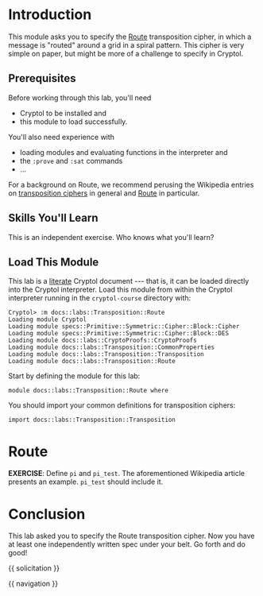 # Introduction

This module asks you to specify the [Route](https://en.wikipedia.org/wiki/Transposition_cipher#Route_cipher)
transposition cipher, in which a message is "routed" around a grid in 
a spiral pattern.  This cipher is very simple on paper, but might be 
more of a challenge to specify in Cryptol.  

## Prerequisites

Before working through this lab, you'll need 
  * Cryptol to be installed and
  * this module to load successfully.

You'll also need experience with
  * loading modules and evaluating functions in the interpreter and
  * the `:prove` and `:sat` commands
  * ...

For a background on Route, we recommend perusing the Wikipedia 
entries on [transposition ciphers](https://en.wikipedia.org/wiki/Transposition_cipher) 
in general and [Route](https://en.wikipedia.org/wiki/Transposition_cipher#Route_cipher) 
in particular.

## Skills You'll Learn

This is an independent exercise.  Who knows what you'll learn?

## Load This Module

This lab is a
[literate](https://en.wikipedia.org/wiki/Literate_programming) 
Cryptol document --- that is, it can be loaded directly into the 
Cryptol interpreter. Load this module from within the Cryptol 
interpreter running in the `cryptol-course` directory with:

```Xcryptol-session
Cryptol> :m docs::labs::Transposition::Route
Loading module Cryptol
Loading module specs::Primitive::Symmetric::Cipher::Block::Cipher
Loading module specs::Primitive::Symmetric::Cipher::Block::DES
Loading module docs::labs::CryptoProofs::CryptoProofs
Loading module docs::labs::Transposition::CommonProperties
Loading module docs::labs::Transposition::Transposition
Loading module docs::labs::Transposition::Route
```

Start by defining the module for this lab:

```cryptol
module docs::labs::Transposition::Route where
```

You should import your common definitions for transposition ciphers:

```cryptol
import docs::labs::Transposition::Transposition
```

# Route

**EXERCISE**: Define `pi` and `pi_test`.  The aforementioned 
Wikipedia article presents an example.  `pi_test` should include it.

# Conclusion

This lab asked you to specify the Route transposition cipher.  Now 
you have at least one independently written spec under your belt.  Go 
forth and do good!

{{ solicitation }}

{{ navigation }}
